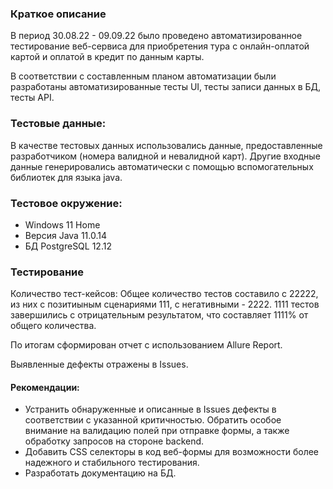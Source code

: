 ### Краткое описание
В период 30.08.22 - 09.09.22 было проведено автоматизированное тестирование веб-сервиса для приобретения тура
с онлайн-оплатой картой и оплатой в кредит по данным карты.

В соответствии с составленным планом автоматизации были разработаны автоматизированные тесты UI,
тесты записи данных в БД, тесты API.
### Тестовые данные:
В качестве тестовых данных использовались данные, предоставленные разработчиком (номера валидной и невалидной карт).
Другие входные данные генерировались автоматически с помощью вспомогательных библиотек для языка java.
### Тестовое окружение:
- Windows 11 Home
- Версия Java 11.0.14
- БД PostgreSQL 12.12
### Тестирование
Количество тест-кейсов:
Общее количество тестов составило с 22222, из них с позитиыным сценариями 111, с негативными - 2222. 
1111 тестов завершились с отрицательным результатом, что составляет 1111% от общего количества.

По итогам сформирован отчет с использованием Allure Report.

Выявленные дефекты отражены в Issues.

#### Рекомендации:
- Устранить обнаруженные и описанные в Issues дефекты в соответствии с указанной критичностью.
Обратить особое внимание на валидацию полей при отправке формы, а также обработку запросов на стороне backend.
- Добавить CSS селекторы в код веб-формы для возможности более надежного и стабильного тестирования.
- Разработать документацию на БД.
